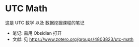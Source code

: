 # UTC Math

这是 UTC 数学 以及 数据挖掘课程的笔记

- 笔记: 需用 Obsidian 打开
- 文献: 见 https://www.zotero.org/groups/4803823/utc-math
